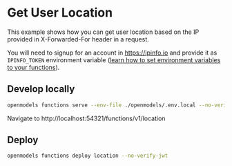 # Get User Location

This example shows how you can get user location based on the IP provided in X-Forwarded-For header in a request.

You will need to signup for an account in https://ipinfo.io and provide it as `IPINFO_TOKEN` environment variable ([learn how to set environment variables to your functions](https://open-models-platform.com/docs/guides/functions#secrets-and-environment-variables)).

## Develop locally

```bash
openmodels functions serve --env-file ./openmodels/.env.local --no-verify-jwt
```

Navigate to http://localhost:54321/functions/v1/location

## Deploy

```bash
openmodels functions deploy location --no-verify-jwt
```
